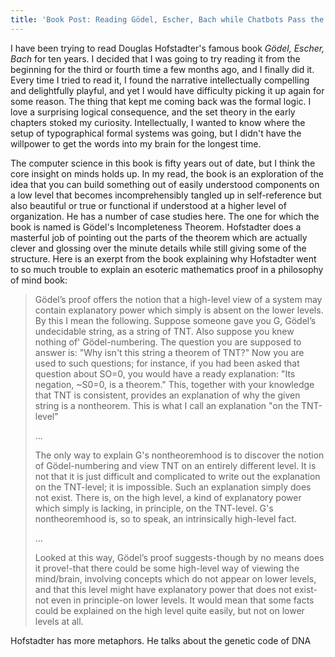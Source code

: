 ```yaml
---
title: 'Book Post: Reading Gödel, Escher, Bach while Chatbots Pass the Turing Test'
---
```


I have been trying to read Douglas Hofstadter's famous book *Gödel, Escher, Bach* for ten years. I decided that I was going to try reading it from the beginning for the third or fourth time a few months ago, and I finally did it. Every time I tried to read it, I found the narrative intellectually compelling and delightfully playful, and yet I would have difficulty picking it up again for some reason. The thing that kept me coming back was the formal logic. I love a surprising logical consequence, and the set theory in the early chapters stoked my curiosity. Intellectually, I wanted to know where the setup of typographical formal systems was going, but I didn't have the willpower to get the words into my brain for the longest time.

The computer science in this book is fifty years out of date, but I think the core insight on minds holds up. In my read, the book is an exploration of the idea that you can build something out of easily understood components on a low level that becomes incomprehensibly tangled up in self-reference but also beautiful or true or functional if understood at a higher level of organization. He has a number of case studies here. The one for which the book is named is Gödel's Incompleteness Theorem. Hofstadter does a masterful job of pointing out the parts of the theorem which are actually clever and glossing over the minute details while still giving some of the structure. Here is an exerpt from the book explaining why Hofstadter went to so much trouble to explain an esoteric mathematics proof in a philosophy of mind book:

>Gödel’s proof offers the notion that a high-level view of a system may contain explanatory power which simply is absent on the lower levels. By this I mean the following. Suppose someone gave you G, Gödel’s undecidable string, as a string of TNT. Also suppose you knew nothing of' Gödel-numbering. The question you are supposed to answer is: "Why isn't this string a theorem of TNT?" Now you are used to such questions; for instance, if you had been asked that question about SO=0, you would have a ready explanation: "Its negation, ~S0=0, is a theorem." This, together with your knowledge that TNT is consistent, provides an explanation of why the given string is a nontheorem. This is what I call an explanation "on the TNT-level"
>
>...
>
>The only way to explain G's nontheoremhood is to discover the notion of Gödel-numbering and view TNT on an entirely different level. It is not that it is just difficult and complicated to write out the explanation on the TNT-level; it is impossible. Such an explanation simply does not exist. There is, on the high level, a kind of explanatory power which simply is lacking, in principle, on the TNT-level. G's nontheoremhood is, so to speak, an intrinsically high-level fact.
>
>...
>
>Looked at this way, Gödel’s proof suggests-though by no means does it prove!-that there could be some high-level way of viewing the mind/brain, involving concepts which do not appear on lower levels, and that this level might have explanatory power that does not exist-not even in principle-on lower levels. It would mean that some facts could be explained on the high level quite easily, but not on lower levels at all.

Hofstadter has more metaphors. He talks about the genetic code of DNA
